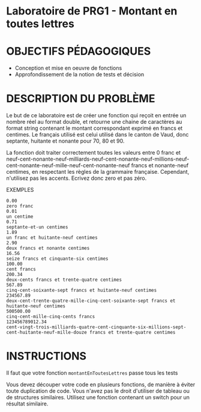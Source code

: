 # Laboratoire de PRG1 - Montant en toutes lettres 

# OBJECTIFS PÉDAGOGIQUES

* Conception et mise en oeuvre de fonctions
* Approfondissement de la notion de tests et décision

# DESCRIPTION DU PROBLÈME

Le but de ce laboratoire est de créer une fonction qui reçoit en entrée un nombre réel au format double, et retourne une chaine de caractères au format string contenant le montant correspondant exprimé en francs et centimes. Le français utilisé est celui utilisé dans le canton de Vaud, donc septante, huitante et nonante pour 70, 80 et 90.

La fonction doit traiter correctement toutes les valeurs entre 0 franc et neuf-cent-nonante-neuf-milliards-neuf-cent-nonante-neuf-millions-neuf-cent-nonante-neuf-mille-neuf-cent-nonante-neuf francs et nonante-neuf centimes, en respectant les règles de la grammaire française. Cependant, n'utilisez pas les accents. Ecrivez donc zero et pas zéro.

EXEMPLES

    0.00
    zero franc
    0.01
    un centime
    0.71
    septante-et-un centimes
    1.89
    un franc et huitante-neuf centimes
    2.90
    deux francs et nonante centimes
    16.56
    seize francs et cinquante-six centimes
    100.00
    cent francs
    200.34
    deux-cents francs et trente-quatre centimes
    567.89
    cinq-cent-soixante-sept francs et huitante-neuf centimes
    234567.89
    deux-cent-trente-quatre-mille-cinq-cent-soixante-sept francs et huitante-neuf centimes
    500500.00
    cinq-cent-mille-cinq-cents francs
    123456789012.34
    cent-vingt-trois-milliards-quatre-cent-cinquante-six-millions-sept-cent-huitante-neuf-mille-douze francs et trente-quatre centimes

# INSTRUCTIONS

Il faut que votre fonction `montantEnToutesLettres` passe tous les tests 

Vous devez découper votre code en plusieurs fonctions, de manière à éviter toute duplication de code.
Vous n'avez pas le droit d'utiliser de tableau ou de structures similaires. Utilisez une fonction contenant 
un switch pour un résultat similaire.

